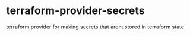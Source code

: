 # terraform-provider-secrets

terraform provider for making secrets that arent stored in terraform state
